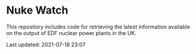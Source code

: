 # Nuke Watch

This repository includes code for retrieving the latest information available on the output of EDF nuclear power plants in the UK.

Last updated: 2021-07-18 23:07